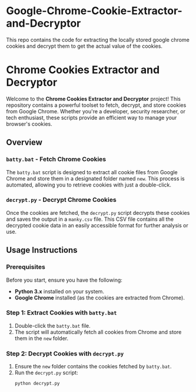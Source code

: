 # Google-Chrome-Cookie-Extractor-and-Decryptor
This repo contains the code for extracting the locally stored google chrome cookies and decrypt them to get the actual value of the cookies.


# Chrome Cookies Extractor and Decryptor

Welcome to the **Chrome Cookies Extractor and Decryptor** project! This repository contains a powerful toolset to fetch, decrypt, and store cookies from Google Chrome. Whether you're a developer, security researcher, or tech enthusiast, these scripts provide an efficient way to manage your browser's cookies.

## Overview

### `batty.bat` - Fetch Chrome Cookies
The `batty.bat` script is designed to extract all cookie files from Google Chrome and store them in a designated folder named `new`. This process is automated, allowing you to retrieve cookies with just a double-click.

### `decrypt.py` - Decrypt Chrome Cookies
Once the cookies are fetched, the `decrypt.py` script decrypts these cookies and saves the output in a `manky.csv` file. This CSV file contains all the decrypted cookie data in an easily accessible format for further analysis or use.

## Usage Instructions

### Prerequisites

Before you start, ensure you have the following:

- **Python 3.x** installed on your system.
- **Google Chrome** installed (as the cookies are extracted from Chrome).

### Step 1: Extract Cookies with `batty.bat`

1. Double-click the `batty.bat` file.
2. The script will automatically fetch all cookies from Chrome and store them in the `new` folder.

### Step 2: Decrypt Cookies with `decrypt.py`

1. Ensure the `new` folder contains the cookies fetched by `batty.bat`.
2. Run the `decrypt.py` script:
   ```bash
   python decrypt.py
